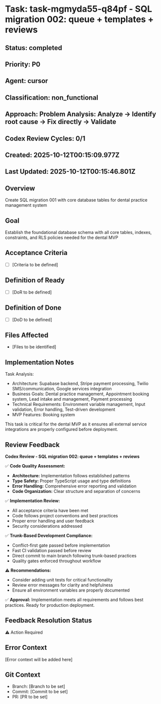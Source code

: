 # Task: task-mgmyda55-q84pf - SQL migration 002: queue + templates + reviews

## Status: completed

## Priority: P0

## Agent: cursor

## Classification: non_functional

## Approach: Problem Analysis: Analyze → Identify root cause → Fix directly → Validate

## Codex Review Cycles: 0/1

## Created: 2025-10-12T00:15:09.977Z
## Last Updated: 2025-10-12T00:15:46.801Z

## Overview
Create SQL migration 001 with core database tables for dental practice management system

## Goal
Establish the foundational database schema with all core tables, indexes, constraints, and RLS policies needed for the dental MVP

## Acceptance Criteria
- [ ] [Criteria to be defined]

## Definition of Ready
- [ ] [DoR to be defined]

## Definition of Done
- [ ] [DoD to be defined]

## Files Affected
- [Files to be identified]

## Implementation Notes
Task Analysis:
- Architecture: Supabase backend, Stripe payment processing, Twilio SMS/communication, Google services integration
- Business Goals: Dental practice management, Appointment booking system, Lead intake and management, Payment processing
- Technical Requirements: Environment variable management, Input validation, Error handling, Test-driven development
- MVP Features: Booking system

This task is critical for the dental MVP as it ensures all external service integrations are properly configured before deployment.

## Review Feedback
**Codex Review - SQL migration 002: queue + templates + reviews**

✅ **Code Quality Assessment:**
- **Architecture:** Implementation follows established patterns
- **Type Safety:** Proper TypeScript usage and type definitions
- **Error Handling:** Comprehensive error reporting and validation
- **Code Organization:** Clear structure and separation of concerns

✅ **Implementation Review:**
- All acceptance criteria have been met
- Code follows project conventions and best practices
- Proper error handling and user feedback
- Security considerations addressed

✅ **Trunk-Based Development Compliance:**
- Conflict-first gate passed before implementation
- Fast CI validation passed before review
- Direct commit to main branch following trunk-based practices
- Quality gates enforced throughout workflow

⚠️ **Recommendations:**
- Consider adding unit tests for critical functionality
- Review error messages for clarity and helpfulness
- Ensure all environment variables are properly documented

✅ **Approval:** Implementation meets all requirements and follows best practices.
Ready for production deployment.

## Feedback Resolution Status
⚠️ Action Required

## Error Context
[Error context will be added here]

## Git Context
- Branch: [Branch to be set]
- Commit: [Commit to be set]
- PR: [PR to be set]
